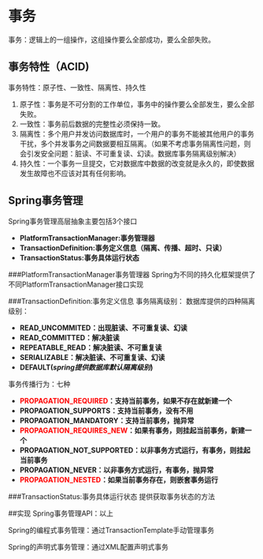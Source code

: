# 事务
事务：逻辑上的一组操作，这组操作要么全部成功，要么全部失败。

## 事务特性（ACID)
事务特性：原子性、一致性、隔离性、持久性

1. 原子性：事务是不可分割的工作单位，事务中的操作要么全部发生，要么全部失败。
2. 一致性：事务前后数据的完整性必须保持一致。
3. 隔离性：多个用户并发访问数据库时，一个用户的事务不能被其他用户的事务干扰，多个并发事务之间数据要相互隔离。（如果不考虑事务隔离性问题，则会引发安全问题：脏读、不可重复读、幻读。数据库事务隔离级别解决）
4. 持久性：一个事务一旦提交，它对数据库中数据的改变就是永久的，即使数据发生故障也不应该对其有任何影响。

## Spring事务管理

Spring事务管理高层抽象主要包括3个接口

- **PlatformTransactionManager:事务管理器**
- **TransactionDefinition:事务定义信息（隔离、传播、超时、只读）**
- **TransactionStatus:事务具体运行状态**

###PlatformTransactionManager事务管理器
Spring为不同的持久化框架提供了不同PlatformTransactionManager接口实现

###TransactionDefinition:事务定义信息
事务隔离级别：
数据库提供的四种隔离级别：

- **READ_UNCOMMITED：出现脏读、不可重复读、幻读**
- **READ_COMMITTED：解决脏读**
- **REPEATABLE_READ：解决脏读、不可重复读**
- **SERIALIZABLE：解决脏读、不可重复读、幻读**
- **DEFAULT(***spring提供数据库默认隔离级别***)**

事务传播行为：七种

- **<label  style="color:red">PROPAGATION_REQUIRED</label>：支持当前事务，如果不存在就新建一个**
- **PROPAGATION_SUPPORTS：支持当前事务，没有不用**
- **PROPAGATION_MANDATORY：支持当前事务，抛异常**
- **<label  style="color:red">PROPAGATION_REQUIRES_NEW</label>：如果有事务，则挂起当前事务，新建一个**
- **PROPAGATION_NOT_SUPPORTED：以非事务方式运行，有事务，则挂起当前事务**
- **PROPAGATION_NEVER：以非事务方式运行，有事务，抛异常**
- **<label  style="color:red">PROPAGATION_NESTED</label>：如果当前事务存在，则嵌套事务运行**

###TransactionStatus:事务具体运行状态
提供获取事务状态的方法

##实现
Spring事务管理API：以上

Spring的编程式事务管理：通过TransactionTemplate手动管理事务

Spring的声明式事务管理：通过XML配置声明式事务
